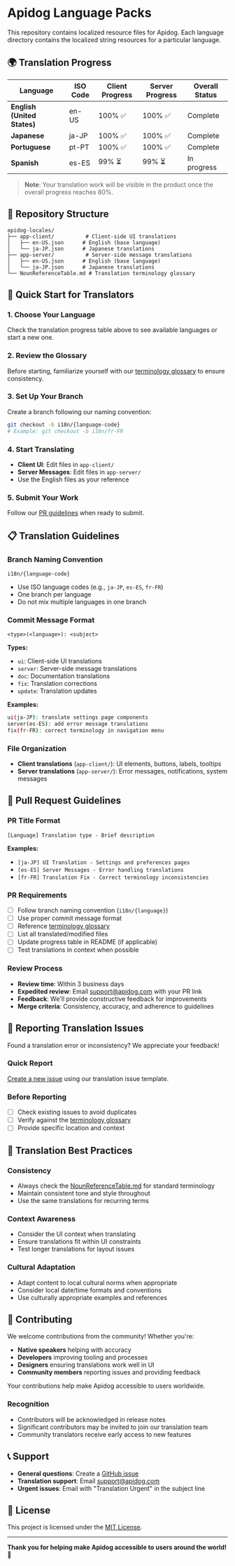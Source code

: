 # Apidog Language Packs

This repository contains localized resource files for Apidog. Each language directory contains the localized string resources for a particular language.

## 🌍 Translation Progress

| Language                    | ISO Code | Client Progress | Server Progress | Overall Status |
| --------------------------- | -------- | --------------- | --------------- | -------------- |
| **English (United States)** | en-US    | 100% ✅         | 100% ✅         | Complete       |
| **Japanese**                | ja-JP    | 100% ✅         | 100% ✅         | Complete       |
| **Portuguese**              | pt-PT    | 100% ✅         | 100% ✅         | Complete       |
| **Spanish**                 | es-ES    | 99% ⏳          | 99% ⏳          | In progress    |

> **Note**: Your translation work will be visible in the product once the overall progress reaches 80%.

## 📁 Repository Structure

```
apidog-locales/
├── app-client/          # Client-side UI translations
│   ├── en-US.json      # English (base language)
│   └── ja-JP.json      # Japanese translations
├── app-server/          # Server-side message translations
│   ├── en-US.json      # English (base language)
│   └── ja-JP.json      # Japanese translations
└── NounReferenceTable.md # Translation terminology glossary
```

## 🚀 Quick Start for Translators

### 1. Choose Your Language

Check the translation progress table above to see available languages or start a new one.

### 2. Review the Glossary

Before starting, familiarize yourself with our [terminology glossary](NounReferenceTable.md) to ensure consistency.

### 3. Set Up Your Branch

Create a branch following our naming convention:

```bash
git checkout -b i18n/{language-code}
# Example: git checkout -b i18n/fr-FR
```

### 4. Start Translating

- **Client UI**: Edit files in `app-client/`
- **Server Messages**: Edit files in `app-server/`
- Use the English files as your reference

### 5. Submit Your Work

Follow our [PR guidelines](#-pull-request-guidelines) when ready to submit.

## 📋 Translation Guidelines

### Branch Naming Convention

```
i18n/{language-code}
```

- Use ISO language codes (e.g., `ja-JP`, `es-ES`, `fr-FR`)
- One branch per language
- Do not mix multiple languages in one branch

### Commit Message Format

```
<type>(<language>): <subject>
```

**Types:**

- `ui`: Client-side UI translations
- `server`: Server-side message translations
- `doc`: Documentation translations
- `fix`: Translation corrections
- `update`: Translation updates

**Examples:**

```bash
ui(ja-JP): translate settings page components
server(es-ES): add error message translations
fix(fr-FR): correct terminology in navigation menu
```

### File Organization

- **Client translations** (`app-client/`): UI elements, buttons, labels, tooltips
- **Server translations** (`app-server/`): Error messages, notifications, system messages

## 🔄 Pull Request Guidelines

### PR Title Format

```
[Language] Translation type - Brief description
```

**Examples:**

- `[ja-JP] UI Translation - Settings and preferences pages`
- `[es-ES] Server Messages - Error handling translations`
- `[fr-FR] Translation Fix - Correct terminology inconsistencies`

### PR Requirements

- [ ] Follow branch naming convention (`i18n/{language}`)
- [ ] Use proper commit message format
- [ ] Reference [terminology glossary](NounReferenceTable.md)
- [ ] List all translated/modified files
- [ ] Update progress table in README (if applicable)
- [ ] Test translations in context when possible

### Review Process

- **Review time**: Within 3 business days
- **Expedited review**: Email support@apidog.com with your PR link
- **Feedback**: We'll provide constructive feedback for improvements
- **Merge criteria**: Consistency, accuracy, and adherence to guidelines

## 🐛 Reporting Translation Issues

Found a translation error or inconsistency? We appreciate your feedback!

### Quick Report

[Create a new issue](https://github.com/apidog/apidog-locales/issues/new?template=translation_issue.md) using our translation issue template.

### Before Reporting

- [ ] Check existing issues to avoid duplicates
- [ ] Verify against the [terminology glossary](NounReferenceTable.md)
- [ ] Provide specific location and context

## 🎯 Translation Best Practices

### Consistency

- Always check the [NounReferenceTable.md](NounReferenceTable.md) for standard terminology
- Maintain consistent tone and style throughout
- Use the same translations for recurring terms

### Context Awareness

- Consider the UI context when translating
- Ensure translations fit within UI constraints
- Test longer translations for layout issues

### Cultural Adaptation

- Adapt content to local cultural norms when appropriate
- Consider local date/time formats and conventions
- Use culturally appropriate examples and references

## 🤝 Contributing

We welcome contributions from the community! Whether you're:

- **Native speakers** helping with accuracy
- **Developers** improving tooling and processes
- **Designers** ensuring translations work well in UI
- **Community members** reporting issues and providing feedback

Your contributions help make Apidog accessible to users worldwide.

### Recognition

- Contributors will be acknowledged in release notes
- Significant contributors may be invited to join our translation team
- Community translators receive early access to new features

## 📞 Support

- **General questions**: Create a [GitHub issue](https://github.com/apidog/apidog-locales/issues/new)
- **Translation support**: Email support@apidog.com
- **Urgent issues**: Email with "Translation Urgent" in the subject line

## 📄 License

This project is licensed under the [MIT License](LICENSE.md).

---

**Thank you for helping make Apidog accessible to users around the world! 🌟**
